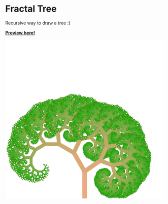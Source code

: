 # Fractal Tree

Recursive way to draw a tree :)

[**Preview here!**](https://cdn.rawgit.com/Hrimthusar/Fractal-Tree/ca27d08c/index.html)

![Unable to show Screenshot](https://github.com/Hrimthusar/Fractal-Tree/blob/master/screenshots/screenshot1.png?raw=true)  
